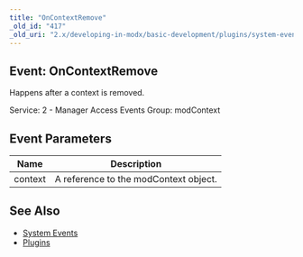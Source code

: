 ```yaml
---
title: "OnContextRemove"
_old_id: "417"
_old_uri: "2.x/developing-in-modx/basic-development/plugins/system-events/oncontextremove"
---
```


## Event: OnContextRemove

Happens after a context is removed.

Service: 2 - Manager Access Events 
Group: modContext

## Event Parameters

| Name | Description |
|------|-------------|
| context | A reference to the modContext object. |
## See Also

- [System Events](developing-in-modx/basic-development/plugins/system-events "System Events")
- [Plugins](developing-in-modx/basic-development/plugins "Plugins")